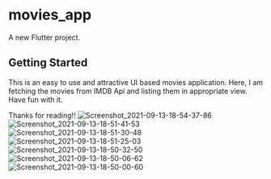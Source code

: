 # movies_app

A new Flutter project.

## Getting Started

This is an easy to use and attractive UI based movies application. 
Here, I am fetching the movies from IMDB Api and listing them in appropriate view. 
Have fun with it.

Thanks for reading!!
![Screenshot_2021-09-13-18-54-37-86](https://user-images.githubusercontent.com/55575248/133126381-6bb4ef32-1641-481f-a90a-f04743865f46.jpg)
![Screenshot_2021-09-13-18-51-41-53](https://user-images.githubusercontent.com/55575248/133126388-4c925e5b-55ca-4f6f-9435-d528e9a982bc.jpg)
![Screenshot_2021-09-13-18-51-30-48](https://user-images.githubusercontent.com/55575248/133126395-8b0d672e-c839-4c22-81cc-93a6ecb84f92.jpg)
![Screenshot_2021-09-13-18-51-25-03](https://user-images.githubusercontent.com/55575248/133126397-6bd9df29-cd49-435c-8461-37b5131425a8.jpg)
![Screenshot_2021-09-13-18-50-32-50](https://user-images.githubusercontent.com/55575248/133126401-f0aeaf46-3ed6-4157-83a4-bb119f732eca.jpg)
![Screenshot_2021-09-13-18-50-06-62](https://user-images.githubusercontent.com/55575248/133126406-bde87e2f-2c2a-4102-8160-5e8368d4f8c0.jpg)
![Screenshot_2021-09-13-18-50-00-60](https://user-images.githubusercontent.com/55575248/133126408-7f80e7a0-bc9f-42fb-83d6-a47bd3060c7b.jpg)

